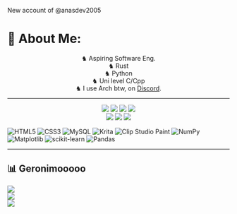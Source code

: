 New account of @anasdev2005

# :dizzy: About Me:
<p align="center">
♞ Aspiring Software Eng.<br>♞ Rust <br>♞ Python <br>♞ Uni level C/Cpp <br>♞ I use Arch btw, on <a href="https://discord.com/users/714150663147356212">Discord</a>. <br>
</p>

---
<p align="center">
    <img src="https://img.shields.io/badge/OS-Arch-informational?style=for-the-badge&logoColor=white&color=darkcyan" />
    <img src="https://img.shields.io/badge/WM-Hyprland-informational?style=for-the-badge&logoColor=white&color=darkcyan" />
    <img src="https://img.shields.io/badge/Editor-NVIM-informational?style=for-the-badge&logoColor=white&color=darkcyan" />
    <img src="https://img.shields.io/badge/Shell-Zsh-informational?style=for-the-badge&logoColor=white&color=darkcyan" /><br>
    <img src="https://img.shields.io/badge/Language-Rust-informational?style=for-the-badge&logoColor=white&color=blue" />
    <img src="https://img.shields.io/badge/Language-Python-informational?style=for-the-badge&logoColor=white&color=blue" />
    <img src="https://img.shields.io/badge/iUse-ArchBTW-informational?style=for-the-badge&logoColor=white&color=blue" />
</p>
 
![HTML5](https://img.shields.io/badge/html5-%23E34F26.svg?style=for-the-badge&logo=html5&logoColor=white) ![CSS3](https://img.shields.io/badge/css3-%231572B6.svg?style=for-the-badge&logo=css3&logoColor=white) ![MySQL](https://img.shields.io/badge/mysql-4479A1.svg?style=for-the-badge&logo=mysql&logoColor=white) ![Krita](https://img.shields.io/badge/Krita-203759?style=for-the-badge&logo=krita&logoColor=EEF37B) ![Clip Studio Paint](https://img.shields.io/badge/ClipStudioPaint-%23CFD3D3.svg?style=for-the-badge&logo=ClipStudioPaint&logoColor=white) ![NumPy](https://img.shields.io/badge/numpy-%23013243.svg?style=for-the-badge&logo=numpy&logoColor=white) ![Matplotlib](https://img.shields.io/badge/Matplotlib-%23ffffff.svg?style=for-the-badge&logo=Matplotlib&logoColor=black) ![scikit-learn](https://img.shields.io/badge/scikit--learn-%23F7931E.svg?style=for-the-badge&logo=scikit-learn&logoColor=white) ![Pandas](https://img.shields.io/badge/pandas-%23150458.svg?style=for-the-badge&logo=pandas&logoColor=white) 

---

## :bar_chart: Geronimooooo
![](https://github-readme-stats.vercel.app/api?username=AnasDEV2005&theme=radical&hide_border=false&include_all_commits=true&count_private=true)<br/>
![](https://github-readme-streak-stats.herokuapp.com/?user=AnasDEV2005&theme=radical&hide_border=false)<br/>
![](https://github-readme-stats.vercel.app/api/top-langs/?username=AnasDEV2005&theme=radical&hide_border=true&include_all_commits=true&count_private=true&layout=compact)

